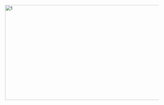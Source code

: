 <img width="862" height="311" alt="1" src="https://github.com/user-attachments/assets/1fda784b-a018-4d3e-aa94-5263b71ee2de" />
